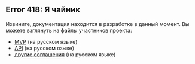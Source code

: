 ## Error 418: Я чайник

Извините, документация находится в разработке в данный момент. Вы можете взглянуть на файлы участников проекта:
* [MVP](MVP.md) (на русском языке)
* [API](API.md) (на русском языке)
* [другие соглашения](API_agreements.md) (на русском языке)
